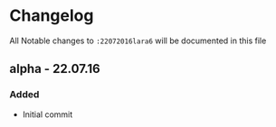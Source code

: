 # Changelog

All Notable changes to `:22072016lara6` will be documented in this file

## alpha - 22.07.16

### Added
- Initial commit
